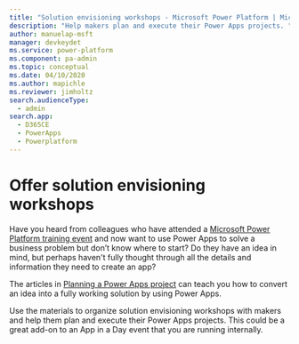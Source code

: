 ```yaml
---
title: "Solution envisioning workshops - Microsoft Power Platform | MicrosoftDocs"
description: "Help makers plan and execute their Power Apps projects. "
author: manuelap-msft
manager: devkeydet
ms.service: power-platform
ms.component: pa-admin
ms.topic: conceptual
ms.date: 04/10/2020
ms.author: mapichle
ms.reviewer: jimholtz
search.audienceType: 
  - admin
search.app: 
  - D365CE
  - PowerApps
  - Powerplatform
---
```

# Offer solution envisioning workshops

Have you heard from colleagues who have attended a [Microsoft Power Platform training event](in-a-day.md) and now want to use Power Apps to solve a business problem but don’t know where to start? Do they have an idea in mind, but perhaps haven't fully thought through all the details and information they need to create an app?

The articles in [Planning a Power Apps project](https://docs.microsoft.com/powerapps/guidance/planning/introduction) can teach you how to convert an idea into a fully working solution by using Power Apps.

Use the materials to organize solution envisioning workshops with makers and help them plan and execute their Power Apps projects. This could be a great add-on to an App in a Day event that you are running internally.
